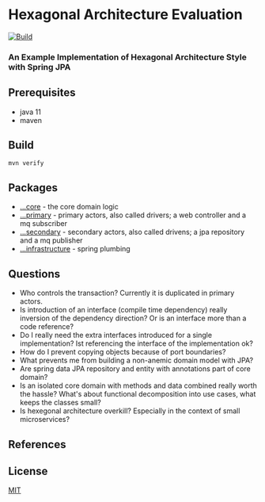# Hexagonal Architecture Evaluation
[![Build](https://github.com/cbuschka/hexarch-eval/workflows/build/badge.svg)](https://github.com/cbuschka/hexarch-eval)

### An Example Implementation of Hexagonal Architecture Style with Spring JPA

## Prerequisites
* java 11
* maven

## Build
```
mvn verify
```

## Packages
* [...core](./src/main/java/com/github/cbuschka/hexarch_eval/core/) - the core domain logic
* [...primary](./src/main/java/com/github/cbuschka/hexarch_eval/primary/) - primary actors, also called drivers; a web controller and a mq subscriber
* [...secondary](./src/main/java/com/github/cbuschka/hexarch_eval/secondary/) - secondary actors, also called drivens; a jpa repository and a mq publisher
* [...infrastructure](./src/main/java/com/github/cbuschka/hexarch_eval/infrastructure/) - spring plumbing

## Questions
* Who controls the transaction? Currently it is duplicated in primary actors.
* Is introduction of an interface (compile time dependency) really inversion of the dependency direction? Or is an interface more than a code reference?
* Do I really need the extra interfaces introduced for a single implementation? Ist referencing the interface of the implementation ok?
* How do I prevent copying objects because of port boundaries?
* What prevents me from building a non-anemic domain model with JPA?
* Are spring data JPA repository and entity with annotations part of core domain?
* Is an isolated core domain with methods and data combined really worth the hassle? What's about functional decomposition into use cases, what keeps the classes small?
* Is hexegonal architecture overkill? Especially in the context of small microservices?

## References


## License
[MIT](./license.txt)
